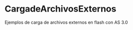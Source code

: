 CargadeArchivosExternos
=======================

Ejemplos de carga de archivos externos en flash con AS 3.0